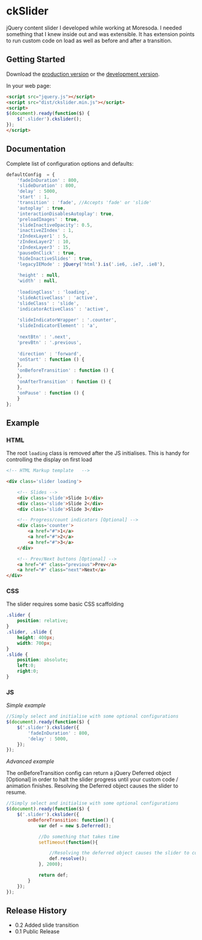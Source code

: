 # ckSlider

jQuery content slider I developed while working at Moresoda. I needed something that
 I knew inside out and was extensible. It has extension points to run custom code on load
 as well as before and after a transition.

## Getting Started
Download the [production version][min] or the [development version][max].

[min]: https://raw.github.com/ckimrie/ckslider/master/dist/ckslider.min.js
[max]: https://raw.github.com/ckimrie/ckslider/master/dist/ckslider.js

In your web page:

```html
<script src="jquery.js"></script>
<script src="dist/ckslider.min.js"></script>
<script>
$(document).ready(function($) {
	$('.slider').ckslider();
});
</script>
```

## Documentation

Complete list of configuration options and defaults:

```javascript
defaultConfig  = {
	'fadeInDuration' : 800,
	'slideDuration' : 800,
	'delay' : 5000,
	'start' : 1,
	'transition' : 'fade', //Accepts 'fade' or 'slide'
	'autoplay' : true,
	'interactionDisablesAutoplay': true,
	'preloadImages' : true,
	'slideInactiveOpacity': 0.5,
	'inactiveZIndex' : 1,
	'zIndexLayer1' : 5,
	'zIndexLayer2' : 10,
	'zIndexLayer3' : 15,
	'pauseOnClick' : true,
	'hideInactiveSlides' : true,
	'legacyIEMode' : jQuery('html').is('.ie6, .ie7, .ie8'),
	
	'height' : null,
	'width' : null,
	
	'loadingClass' : 'loading',
	'slideActiveClass' : 'active',
	'slideClass' : 'slide',
	'indicatorActiveClass' : 'active',
	
	'slideIndicatorWrapper' : '.counter',
	'slideIndicatorElement' : 'a',
	
	'nextBtn' : '.next',
	'prevBtn' : '.previous',
	
	'direction' : 'forward',
	'onStart' : function () {
	},
	'onBeforeTransition' : function () {
	},
	'onAfterTransition' : function () {
	},
	'onPause' : function () {
	}
};
```

## Example

### HTML

The root `loading` class is removed after the JS initialises. This is handy for controlling the display on first load

```html
<!-- HTML Markup template 	-->

<div class='slider loading'>

	<!-- Slides -->
	<div class='slide'>Slide 1</div>
	<div class='slide'>Slide 2</div>
	<div class='slide'>Slide 3</div>

	<!-- Progress/count indicators [Optional] -->
	<div class='counter'>
		<a href="#">1</a>
		<a href="#">2</a>
		<a href="#">3</a>
	</div>

	<!-- Prev/Next buttons [Optional] -->
	<a href="#" class="previous">Prev</a>
	<a href="#" class="next">Next</a>
</div>
```

### CSS

The slider requires some basic CSS scaffolding

```css
.slider {
	position: relative;
}
.slider, .slide {
	height: 400px;
	width: 700px;
}
.slide {
	position: absolute;
	left:0;
	right:0;
}
```

### JS

_Simple example_

```javascript
//Simply select and initialise with some optional configurations
$(document).ready(function($) {
	$('.slider').ckslider({
		'fadeInDuration' : 800,
		'delay' : 5000,
	});
});
```

_Advanced example_

The onBeforeTransition config can return a jQuery Deferred object [Optional] in order to halt the slider progress until your custom
 code / animation finishes. Resolving the Deferred object causes the slider to resume.

```javascript
//Simply select and initialise with some optional configurations
$(document).ready(function($) {
	$('.slider').ckslider({
		onBeforeTransition: function() {
			var def = new $.Deferred();

			//Do something that takes time
			setTimeout(function(){

				//Resolving the deferred object causes the slider to continue as normal
				def.resolve();
			}, 2000);

			return def;
		}
	});
});
```

## Release History

* 0.2 Added slide transition
* 0.1 Public Release
